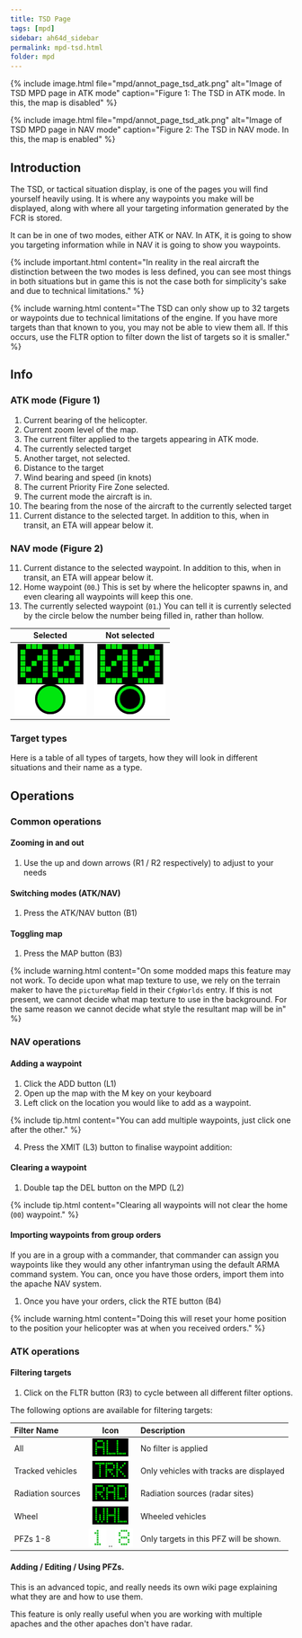```yaml
---
title: TSD Page
tags: [mpd]
sidebar: ah64d_sidebar
permalink: mpd-tsd.html
folder: mpd
---
```


{% include image.html file="mpd/annot_page_tsd_atk.png" alt="Image of TSD MPD page in ATK mode" caption="Figure 1: The TSD in ATK mode. In this, the map is disabled" %}

{% include image.html file="mpd/annot_page_tsd_atk.png" alt="Image of TSD MPD page in NAV mode" caption="Figure 2: The TSD in NAV mode. In this, the map is enabled" %}
## Introduction

The TSD, or tactical situation display, is one of the pages you will find yourself heavily using. It is where any waypoints you make will be displayed, along with where all your targeting information generated by the FCR is stored.

It can be in one of two modes, either ATK or NAV. In ATK, it is going to show you targeting information while in NAV it is going to show you waypoints.

{% include important.html content="In reality in the real aircraft the distinction between the two modes is less defined, you can see most things in both situations but in game this is not the case both for simplicity's sake and due to technical limitations." %}

{% include warning.html content="The TSD can only show up to 32 targets or waypoints due to technical limitations of the engine. If you have more targets than that known to you, you may not be able to view them all. If this occurs, use the FLTR option to filter down the list of targets so it is smaller." %}

## Info

### ATK mode (Figure 1)

1. Current bearing of the helicopter.
2. Current zoom level of the map.
3. The current filter applied to the targets appearing in ATK mode.
4. The currently selected target
5. Another target, not selected.
6. Distance to the target
7. Wind bearing and speed (in knots)
8. The current Priority Fire Zone selected.
9. The current mode the aircraft is in.
10. The bearing from the nose of the aircraft to the currently selected target
11. Current distance to the selected target. In addition to this, when in transit, an ETA will appear below it.

### NAV mode (Figure 2)
11. Current distance to the selected waypoint. In addition to this, when in transit, an ETA will appear below it.
12. Home waypoint (`00`.) This is set by where the helicopter spawns in, and even clearing all waypoints will keep this one.
13. The currently selected waypoint (`01`.) You can tell it is currently selected by the circle below the number being filled in, rather than hollow.

| Selected | Not selected |
| :-: | :-: |
| ![](images/tex/icons/ah64_wp_act_0.png) | ![](images/tex/icons/ah64_wp_ina_0.png)

### Target types

Here is a table of all types of targets, how they will look in different situations and their name as a type.

## Operations

### Common operations

#### Zooming in and out

1. Use the up and down arrows (R1 / R2 respectively) to adjust to your needs

#### Switching modes (ATK/NAV)

1. Press the ATK/NAV button (B1)

#### Toggling map

1. Press the MAP button (B3)

{% include warning.html content="On some modded maps this feature may not work. To decide upon what map texture to use, we rely on the terrain maker to have the `pictureMap` field in their `CfgWorlds` entry. If this is not present, we cannot decide what map texture to use in the background. For the same reason we cannot decide what style the resultant map will be in" %}

### NAV operations
#### Adding a waypoint

1) Click the ADD button (L1)
2) Open up the map with the M key on your keyboard
3) Left click on the location you would like to add as a waypoint.

{% include tip.html content="You can add multiple waypoints, just click one after the other." %}

4) Press the XMIT (L3) button to finalise waypoint addition:

#### Clearing a waypoint

1. Double tap the DEL button on the MPD (L2)

{% include tip.html content="Clearing all waypoints will not clear the home (`00`) waypoint." %}

#### Importing waypoints from group orders

If you are in a group with a commander, that commander can assign you waypoints like they would any other infantryman using the default ARMA command system. You can, once you have those orders, import them into the apache NAV system.

1. Once you have your orders, click the RTE button (B4)

{% include warning.html content="Doing this will reset your home position to the position your helicopter was at when you received orders." %}

### ATK operations

#### Filtering targets

1. Click on the FLTR button (R3) to cycle between all different filter options.

The following options are available for filtering targets:

| Filter Name | Icon | Description |
| :- | :-: | :- |
| All | ![](images/tex/mpd/ALL.png) | No filter is applied
| Tracked vehicles | ![](images/tex/mpd/TRacK.png) | Only vehicles with tracks are displayed 
| Radiation sources | ![](images/tex/mpd/RADiation.png) | Radiation sources (radar sites)
| Wheel | ![](images/tex/mpd/WHeeL.png) | Wheeled vehicles
| PFZs 1-8 | ![](images/tex/char/G1_ca.png) .. ![](images/tex/char/G8_ca.png) | Only targets in this PFZ will be shown. |

#### Adding / Editing / Using PFZs.

This is an advanced topic, and really needs its own wiki page explaining what they are and how to use them.

This feature is only really useful when you are working with multiple apaches and the other apaches don't have radar.
